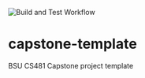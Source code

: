 ![Build and Test Workflow](https://github.com/cs481-ekh/f21-na/actions/workflows/Build-and-test.yml/badge.svg)
# capstone-template
BSU CS481 Capstone project template
